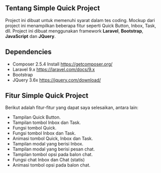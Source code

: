 ## Tentang Simple Quick Project

Project ini dibuat untuk memenuhi syarat dalam tes coding. Mockup dari project ini menampilkan beberapa fitur seperti Quick Button, Inbox, Task, dll.
Project ini dibuat menggunakan framework **Laravel**, **Bootstrap**, **JavaScript** dan **JQuery**.

## Dependencies

- Composer 2.5.4 Install https://getcomposer.org/
- Laravel 9.x https://laravel.com/docs/9.x
- Bootstrap 
- JQuery 3.6x https://jquery.com/download/

## Fitur Simple Quick Project

Berikut adalah fitur-fitur yang dapat saya selesaikan, antara lain:

- Tampilan Quick Button.
- Tampilan tombol Inbox dan Task.
- Fungsi tombol Quick.
- Fungsi tombol Inbox dan Task.
- Animasi tombol Quick, Inbox dan Task.
- Tampilan modal yang berisi Inbox.
- Tampilan modal yang berisi pesan chat.
- Tampilan tombol opsi pada balon chat.
- Fungsi chat Inbox dan Chat (statis)
- Animasi tombol opsi pada balon chat.


